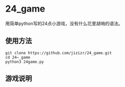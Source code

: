# 24_game
用简单python写的24点小游戏，没有什么花里胡哨的语法。

## 使用方法

```shell
git clone https://github.com/jizizr/24_game.git
cd 24—_game
python3 24game.py
```

## 游戏说明
